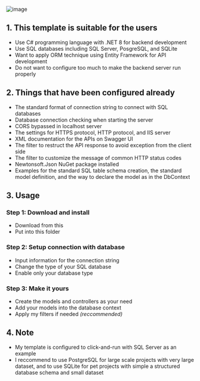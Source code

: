 ![image](https://i.imgur.com/PcgT383.png)

## 1. This template is suitable for the users
- Use C# programming language with .NET 8 for backend development
- Use SQL databases including SQL Server, PosgreSQL, and SQLite
- Want to apply ORM technique using Entity Framework for API development
- Do not want to configure too much to make the backend server run properly

## 2. Things that have been configured already
- The standard format of connection string to connect with SQL databases
- Database connection checking when starting the server
- CORS bypassed in localhost server
- The settings for HTTPS protocol, HTTP protocol, and IIS server
- XML documentation for the APIs on Swagger UI
- The filter to restruct the API response to avoid exception from the client side
- The filter to customize the message of common HTTP status codes
- Newtonsoft.Json NuGet package installed
- Examples for the standard SQL table schema creation, the standard model definition, and the way to declare the model as in the DbContext

## 3. Usage
### Step 1: Download and install
- Download from this
- Put into this folder

### Step 2: Setup connection with database
- Input information for the connection string
- Change the type of your SQL database
- Enable only your database type

### Step 3: Make it yours
- Create the models and controllers as your need
- Add your models into the database context
- Apply my filters if needed *(reccommended)*

## 4. Note
- My template is configured to click-and-run with SQL Server as an example
- I reccommend to use PostgreSQL for large scale projects with very large dataset, and to use SQLite for pet projects with simple a structured database schema and small dataset
